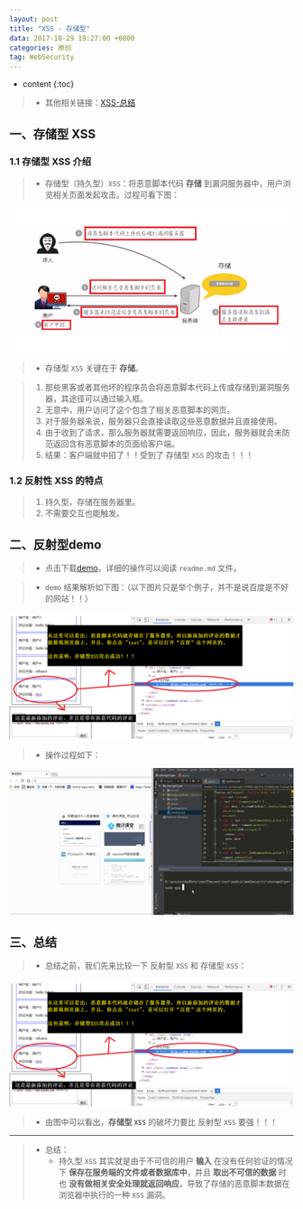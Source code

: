```yaml
---
layout: post
title: "XSS - 存储型"
data: 2017-10-29 19:27:00 +0800
categories: 原创
tag: WebSecurity
---
```

* content
{:toc}

> * 其他相关链接：[XSS-总结](http://www.jmazm.com/2017/10/31/XSS-inclustion/)

<!-- more -->

## 一、存储型 XSS

### 1.1 存储型 XSS 介绍

> * 存储型（持久型）`XSS`：将恶意脚本代码 **存储** 到漏洞服务器中，用户浏览相关页面发起攻击。过程可看下图：

![safe](/styles/images/web/security/XSS/security-03.png)

> * 存储型 `XSS` 关键在于 **存储**。

> 1. 那些黑客或者其他坏的程序员会将恶意脚本代码上传或存储到漏洞服务器，其途径可以通过输入框。
> 2. 无意中，用户访问了这个包含了相关恶意脚本的网页。
> 3. 对于服务器来说，服务器只会直接读取这些恶意数据并且直接使用。
> 4. 由于收到了请求，那么服务器就需要返回响应，因此，服务器就会未防范返回含有恶意脚本的页面给客户端。
> 5. 结果：客户端就中招了！！受到了 存储型 `XSS` 的攻击！！！

### 1.2 反射性 XSS 的特点

> 1. 持久型，存储在服务器里。
> 2. 不需要交互也能触发。

## 二、反射型demo

> * 点击下载[demo](/effects/files/webSecurity/XSS/storageType.zip)，详细的操作可以阅读 `readme.md` 文件。

> * `demo` 结果解析如下图：（以下图片只是举个例子，并不是说百度是不好的网站！！）

![demo](/styles/images/web/security/XSS/security-04.png)

> * 操作过程如下：

![demo](/effects/images/webSecurity/webSecurity-02.gif)

## 三、总结

> * 总结之前，我们先来比较一下 反射型 `XSS` 和 存储型 `XSS`：

![demo](/styles/images/web/security/XSS/security-04.png)

> * 由图中可以看出，**存储型 `XSS`** 的破坏力要比 反射型 `XSS` 要强！！！

---

> * 总结：
>   * 持久型 `XSS` 其实就是由于不可信的用户 **输入** 在没有任何验证的情况下 **保存在服务端的文件或者数据库中**，并且 **取出不可信的数据** 时也 **没有做相关安全处理就返回响应**，导致了存储的恶意脚本数据在浏览器中执行的一种 `XSS` 漏洞。

